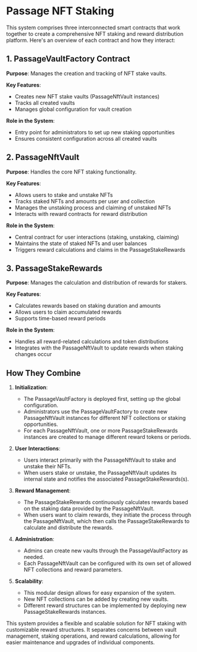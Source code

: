 # Passage NFT Staking

This system comprises three interconnected smart contracts that work together to create a comprehensive NFT staking and reward distribution platform. Here's an overview of each contract and how they interact:

## 1. PassageVaultFactory Contract

**Purpose**: Manages the creation and tracking of NFT stake vaults.

**Key Features**:

- Creates new NFT stake vaults (PassageNftVault instances)
- Tracks all created vaults
- Manages global configuration for vault creation

**Role in the System**:

- Entry point for administrators to set up new staking opportunities
- Ensures consistent configuration across all created vaults

## 2. PassageNftVault

**Purpose**: Handles the core NFT staking functionality.

**Key Features**:

- Allows users to stake and unstake NFTs
- Tracks staked NFTs and amounts per user and collection
- Manages the unstaking process and claiming of unstaked NFTs
- Interacts with reward contracts for reward distribution

**Role in the System**:

- Central contract for user interactions (staking, unstaking, claiming)
- Maintains the state of staked NFTs and user balances
- Triggers reward calculations and claims in the PassageStakeRewards

## 3. PassageStakeRewards

**Purpose**: Manages the calculation and distribution of rewards for stakers.

**Key Features**:

- Calculates rewards based on staking duration and amounts
- Allows users to claim accumulated rewards
- Supports time-based reward periods

**Role in the System**:

- Handles all reward-related calculations and token distributions
- Integrates with the PassageNftVault to update rewards when staking changes occur

## How They Combine

1. **Initialization**:

   - The PassageVaultFactory is deployed first, setting up the global configuration.
   - Administrators use the PassageVaultFactory to create new PassageNftVault instances for different NFT collections or staking opportunities.
   - For each PassageNftVault, one or more PassageStakeRewards instances are created to manage different reward tokens or periods.

2. **User Interactions**:

   - Users interact primarily with the PassageNftVault to stake and unstake their NFTs.
   - When users stake or unstake, the PassageNftVault updates its internal state and notifies the associated PassageStakeRewards(s).

3. **Reward Management**:

   - The PassageStakeRewards continuously calculates rewards based on the staking data provided by the PassageNftVault.
   - When users want to claim rewards, they initiate the process through the PassageNftVault, which then calls the PassageStakeRewards to calculate and distribute the rewards.

4. **Administration**:

   - Admins can create new vaults through the PassageVaultFactory as needed.
   - Each PassageNftVault can be configured with its own set of allowed NFT collections and reward parameters.

5. **Scalability**:
   - This modular design allows for easy expansion of the system.
   - New NFT collections can be added by creating new vaults.
   - Different reward structures can be implemented by deploying new PassageStakeRewards instances.

This system provides a flexible and scalable solution for NFT staking with customizable reward structures. It separates concerns between vault management, staking operations, and reward calculations, allowing for easier maintenance and upgrades of individual components.
